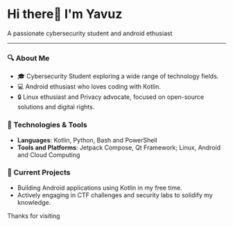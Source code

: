 <h1> Hi there👋 I'm Yavuz</h1>
A passionate cybersecurity student and android ethusiast

---

### 🔍 About Me
- 🎓 Cybersecurity Student exploring a wide range of technology fields.
- 💻 Android ethusiast who loves coding with Kotlin.
- 🔒 Linux ethusiast and Privacy advocate, focused on open-source solutions and digital rights.

### 🔧 Technologies & Tools
- **Languages**: Kotlin, Python, Bash and PowerShell
- **Tools and Platforms**: Jetpack Compose, Qt Framework; Linux, Android and Cloud Computing

### 🌱 Current Projects
- Building Android applications using Kotlin in my free time.
- Actively engaging in CTF challenges and security labs to solidify my knowledge.

Thanks for visiting
